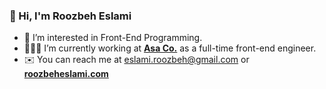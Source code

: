### 👋 Hi, I'm Roozbeh Eslami

- 👀 I’m interested in Front-End Programming.
- 👨🏻‍💻 I’m currently working at **[Asa Co.](https://www.asax.ir)** as a full-time front-end engineer.
- ✉️ You can reach me at eslami.roozbeh@gmail.com or **[roozbeheslami.com](http://www.roozbeheslami.com)**



<!---
roozbeheslami/roozbeheslami is a ✨ special ✨ repository because its `README.md` (this file) appears on your GitHub profile.
You can click the Preview link to take a look at your changes.
--->
